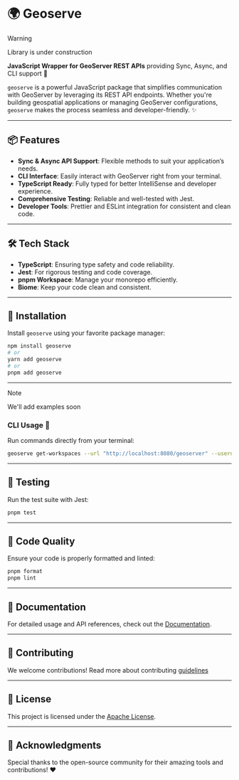 # 🌍 Geoserve

> [!WARNING]  
> Library is under construction

**JavaScript Wrapper for GeoServer REST APIs** providing Sync, Async, and CLI support 🚀

`geoserve` is a powerful JavaScript package that simplifies communication with GeoServer by leveraging its REST API endpoints. Whether you're building geospatial applications or managing GeoServer configurations, `geoserve` makes the process seamless and developer-friendly. ✨

---

## 📦 Features

- **Sync & Async API Support**: Flexible methods to suit your application’s needs.
- **CLI Interface**: Easily interact with GeoServer right from your terminal.
- **TypeScript Ready**: Fully typed for better IntelliSense and developer experience.
- **Comprehensive Testing**: Reliable and well-tested with Jest.
- **Developer Tools**: Prettier and ESLint integration for consistent and clean code.

---

## 🛠️ Tech Stack

- **TypeScript**: Ensuring type safety and code reliability.
- **Jest**: For rigorous testing and code coverage.
- **pnpm Workspace**: Manage your monorepo efficiently.
- **Biome**: Keep your code clean and consistent.

---

## 🚀 Installation

Install `geoserve` using your favorite package manager:

```bash
npm install geoserve
# or
yarn add geoserve
# or
pnpm add geoserve
```

---

> [!NOTE]  
> We'll add examples soon

<!-- ## 📝 Usage

### Import the Library

```typescript
import { Geoserve } from 'geoserve';

const geoserve = new Geoserve({
  baseUrl: 'http://localhost:8080/geoserver',
  username: 'admin',
  password: 'geoserver',
});
``` -->
<!-- 
### Example: Fetching Workspaces

```typescript
async function getWorkspaces() {
  const workspaces = await geoserve.getWorkspaces();
  console.log(workspaces);
}

getWorkspaces();
``` -->

### CLI Usage 🌟

Run commands directly from your terminal:

```bash
geoserve get-workspaces --url "http://localhost:8080/geoserver" --username "admin" --password "geoserver"
```

---

## 🧪 Testing

Run the test suite with Jest:

```bash
pnpm test
```

---

## 🧹 Code Quality

Ensure your code is properly formatted and linted:

```bash
pnpm format
pnpm lint
```

---

## 📖 Documentation

For detailed usage and API references, check out the [Documentation](#).


---
## 🤝 Contributing

We welcome contributions! Read more about contributing [guidelines](CONTRIBUTING.md)

---


## 📜 License

This project is licensed under the [Apache License](LICENSE).

---

## 🌟 Acknowledgments

Special thanks to the open-source community for their amazing tools and contributions! ❤️